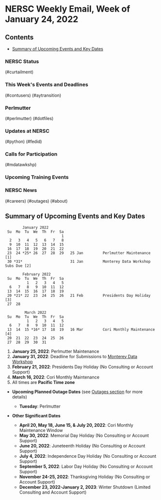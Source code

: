 # NERSC Weekly Email, Week of January 24, 2022 <a name="top"></a> #


## Contents ## 

- [Summary of Upcoming Events and Key Dates](#dates)

### NERSC Status

(#curtailment)

### This Week's Events and Deadlines

(#contusers)
(#aytransition)

### Perlmutter

(#perlmutter)
(#dotfiles)

### Updates at NERSC 

(#python)
(#fedid)

### Calls for Participation

(#mdatawkshp)

### Upcoming Training Events 


### NERSC News 

(#careers)
(#outages)
(#about)

## Summary of Upcoming Events and Key Dates <a name="dates"/></a> ##

            January 2022
     Su  Mo  Tu  We  Th  Fr  Sa
                              1 
      2   3   4   5   6   7   8   
      9  10  11  12  13  14  15   
     16  17  18  19  20  21  22   
     23  24 *25* 26  27  28  29   25 Jan         Perlmutter Maintenance [1]
     30 *31*                      31 Jan         Monterey Data Workshop Subs Due [2]

            February 2022
     Su  Mo  Tu  We  Th  Fr  Sa
              1   2   3   4   5
      6   7   8   9  10  11  12
     13  14  15  16  17  18  19
     20 *21* 22  23  24  25  26   21 Feb         Presidents Day Holiday [3]
     27  28  

             March 2022
     Su  Mo  Tu  We  Th  Fr  Sa
              1   2   3   4   5
      6   7   8   9  10  11  12
     13  14  15 *16* 17  18  19   16 Mar         Cori Monthly Maintenance [4]
     20  21  22  23  24  25  26   
     27  28  29  30  31


1. **January 25, 2022**: Perlmutter Maintenance
2. **January 31, 2022**: Deadline for Submissions to [Monterey Data Workshop](#mdatawkshp)
3. **February 21, 2022**: Presidents Day Holiday (No Consulting or Account Support)
4. **March 16, 2022**: Cori Monthly Maintenance
10. All times are **Pacific Time zone**

- **Upcoming Planned Outage Dates** (see [Outages section](#outages) for more 
details)
    - **Tuesday**: Perlmutter

- **Other Significant Dates**
    - **April 20, May 18, June 15, & July 20, 2022**: Cori Monthly Maintenance Window
    - **May 30, 2022**: Memorial Day Holiday (No Consulting or Account Support)
    - **June 20, 2022**: Juneteenth Holiday (No Consulting or Account Support)
    - **July 4, 2022**: Independence Day Holiday (No Consulting or Account Support)
    - **September 5, 2022**: Labor Day Holiday (No Consulting or Account Support)
    - **November 24-25, 2022**: Thanksgiving Holiday (No Consulting or Account Support)
   - **December 23, 2022-January 2, 2023**: Winter Shutdown (Limited Consulting and Account Support)


